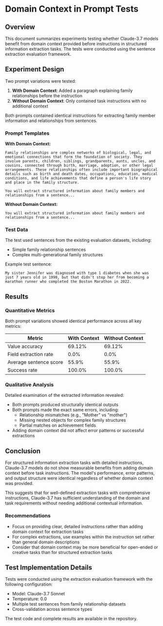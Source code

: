 # Domain Context in Prompt Tests

## Overview
This document summarizes experiments testing whether Claude-3.7 models benefit from domain context provided before instructions in structured information extraction tasks. The tests were conducted using the sentence extraction evaluation framework.

## Experiment Design
Two prompt variations were tested:
1. **With Domain Context**: Added a paragraph explaining family relationships before the instruction
2. **Without Domain Context**: Only contained task instructions with no additional context

Both prompts contained identical instructions for extracting family member information and relationships from sentences.

### Prompt Templates
**With Domain Context:**
```
Family relationships are complex networks of biological, legal, and emotional connections that form the foundation of society. They involve parents, children, siblings, grandparents, aunts, uncles, and cousins, connected through birth, marriage, adoption, or other legal arrangements. These relationships often include important biographical details such as birth and death dates, occupations, education, medical conditions, and life achievements that define a person's life story and place in the family structure.

You will extract structured information about family members and relationships from a sentence...
```

**Without Domain Context:**
```
You will extract structured information about family members and relationships from a sentence...
```

### Test Data
The test used sentences from the existing evaluation datasets, including:
- Simple family relationship sentences
- Complex multi-generational family structures

Example test sentence:
```
My sister Jennifer was diagnosed with type 1 diabetes when she was just 7 years old in 1998, but that didn't stop her from becoming a marathon runner who completed the Boston Marathon in 2022.
```

## Results

### Quantitative Metrics
Both prompt variations showed identical performance across all key metrics:

| Metric | With Context | Without Context |
|--------|-------------|----------------|
| Value accuracy | 69.12% | 69.12% |
| Field extraction rate | 0.0% | 0.0% |
| Average sentence score | 55.9% | 55.9% |
| Success rate | 100.0% | 100.0% |

### Qualitative Analysis
Detailed examination of the extracted information revealed:
- Both prompts produced structurally identical outputs
- Both prompts made the exact same errors, including:
  - Relationship mismatches (e.g., "Mother" vs "mother")
  - Missing nested objects for complex family structures
  - Partial matches on achievement fields
- Adding domain context did not affect error patterns or successful extractions

## Conclusion
For structured information extraction tasks with detailed instructions, Claude-3.7 models do not show measurable benefits from adding domain context before task instructions. The model's performance, error patterns, and output structure were identical regardless of whether domain context was provided.

This suggests that for well-defined extraction tasks with comprehensive instructions, Claude-3.7 has sufficient understanding of the domain and task requirements without needing additional contextual information.

### Recommendations
- Focus on providing clear, detailed instructions rather than adding domain context for extraction tasks
- For complex extractions, use examples within the instruction set rather than general domain descriptions
- Consider that domain context may be more beneficial for open-ended or creative tasks than for structured extraction tasks

## Test Implementation Details
Tests were conducted using the extraction evaluation framework with the following configuration:
- Model: Claude-3.7 Sonnet
- Temperature: 0.0
- Multiple test sentences from family relationship datasets
- Cross-validation across sentence types

The test code and complete results are available in the repository.